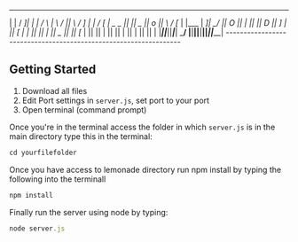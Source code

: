  _        ___  ___ ___   ___   ____    ____  ___      ___ 
| |      /  _]|   |   | /   \ |    \  /    ||   \    /  _]
| |     /  [_ | _   _ ||     ||  _  ||  o  ||    \  /  [_ 
| |___ |    _]|  \_/  ||  O  ||  |  ||     ||  D  ||    _]
|     ||   [_ |   |   ||     ||  |  ||  _  ||     ||   [_ 
|     ||     ||   |   ||     ||  |  ||  |  ||     ||     |
|_____||_____||___|___| \___/ |__|__||__|__||_____||_____|
                                                          ----------------------------------------------------------------- 


## Getting Started

1. Download all files
2. Edit Port settings in `server.js`, set port to your port 
3. Open terminal (command prompt)

Once you're in the terminal access the folder in which `server.js` is in the main directory
type this in the terminal:
``` javascript
cd yourfilefolder
```

Once you have access to lemonade directory run npm install by typing the following into the terminall
``` javascript
npm install
```

Finally run the server using node by typing:
``` javascript
node server.js
```

